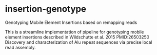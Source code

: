 # insertion-genotype
Genotyping Mobile Element Insertions based on remapping reads

This is a streamline implementation of pipeline for genotyping mobile element insertions
described in Wildschutte et al. 2015 PMID:26503250 Discovery and characterization of Alu repeat sequences via precise local read assembly.
